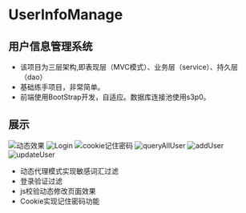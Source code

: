 # UserInfoManage
## 用户信息管理系统
 - 该项目为三层架构,即表现层（MVC模式）、业务层（service）、持久层（dao）
 - 基础练手项目，非常简单。
 - 前端使用BootStrap开发，自适应。数据库连接池使用s3p0。

## 展示
![动态效果](https://ws2.sinaimg.cn/large/007ThgE5gy1g5c5l1dngij31hc0rrgmr.jpg)
![Login](https://ws4.sinaimg.cn/large/007ThgE5gy1g5c5l1juplj31hc0rz3zf.jpg)
![cookie记住密码](https://ws1.sinaimg.cn/large/007ThgE5gy1g5c5q1rxipj31hc0u0ade.jpg)
![queryAllUser](https://ws1.sinaimg.cn/large/007ThgE5gy1g5c5l1rr8nj31hc0rwjuw.jpg)
![addUser](https://wx3.sinaimg.cn/large/007ThgE5gy1g5c5l0sin0j31hc0rumyq.jpg)
![updateUser](https://wx4.sinaimg.cn/large/007ThgE5gy1g5c5l1124dj31hc0rvq4o.jpg)

- 动态代理模式实现敏感词汇过滤
- 登录验证过滤
- js校验动态修改页面效果
- Cookie实现记住密码功能
